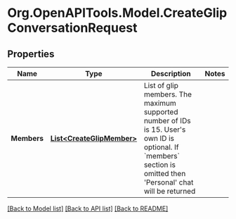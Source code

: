 
# Org.OpenAPITools.Model.CreateGlipConversationRequest

## Properties

Name | Type | Description | Notes
------------ | ------------- | ------------- | -------------
**Members** | [**List&lt;CreateGlipMember&gt;**](CreateGlipMember.md) | List of glip members. The maximum supported number of IDs is 15. User&#39;s own ID is optional. If &#x60;members&#x60; section is omitted then &#39;Personal&#39; chat will be returned | 

[[Back to Model list]](../README.md#documentation-for-models)
[[Back to API list]](../README.md#documentation-for-api-endpoints)
[[Back to README]](../README.md)

